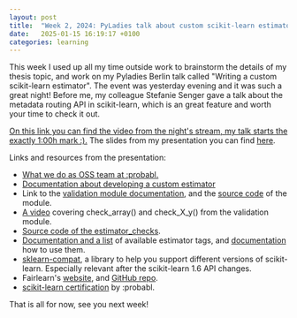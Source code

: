 ```yaml
---
layout: post
title:  "Week 2, 2024: PyLadies talk about custom scikit-learn estimators"
date:   2025-01-15 16:19:17 +0100
categories: learning
---
```


This week I used up all my time outside work to brainstorm the details of my thesis topic, and work on my Pyladies Berlin talk called "Writing a custom scikit-learn estimator". The event was yesterday evening and it was such a great night! Before me, my colleague Stefanie Senger gave a talk about the metadata routing API in scikit-learn, which is an great feature and worth your time to check it out.

[On this link you can find the video from the night's stream, my talk starts the exactly 1:00h mark :).](https://www.youtube.com/watch?v=9bclnqfyKG4)
The slides from my presentation you can find [here](https://pitch.com/v/writing-a-custom-scikit-learn-estimator-7te8fd).

Links and resources from the presentation:

* [What we do as OSS team at :probabl.](https://papers.probabl.ai/open-source-priorities-chapter-2)
* [Documentation about developing a custom estimator](https://scikit-learn.org/stable/developers/develop.html)
* Link to the [validation module documentation](https://scikit-learn.org/1.5/api/sklearn.utils.html#module-sklearn.utils.validation), and the [source code](https://github.com/scikit-learn/scikit-learn/blob/main/sklearn/utils/validation.py) of the module.
* [A video](https://www.youtube.com/watch?v=hp_L6Vsnhpc) covering check_array() and check_X_y() from the validation module.
* [Source code of the estimator_checks](https://github.com/scikit-learn/scikit-learn/blob/main/sklearn/utils/estimator_checks.py).
* [Documentation and a list](https://scikit-learn.org/1.6/modules/generated/sklearn.utils.Tags.html) of available estimator tags, and [documentation](https://scikit-learn.org/1.6/developers/develop.html#estimator-tags) how to use them.
* [sklearn-compat](https://github.com/sklearn-compat/sklearn-compat), a library to help you support different versions of scikit-learn. Especially relevant after the scikit-learn 1.6 API changes.
* Fairlearn's [website](https://fairlearn.org/), and [GitHub repo](https://github.com/fairlearn/fairlearn).
* [scikit-learn certification](https://certification.probabl.ai/) by :probabl.

That is all for now, see you next week!